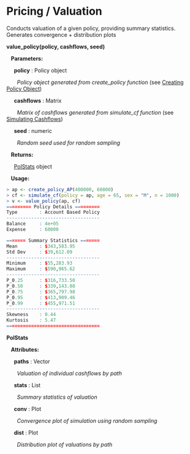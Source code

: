 # Pricing / Valuation

Conducts valuation of a given policy, providing summary statistics. Generates
convergence + distribution plots

**value_policy(policy, cashflows, seed)**

&nbsp;&nbsp; **Parameters:**

&nbsp;&nbsp;&nbsp;&nbsp; **policy** : Policy object 

&nbsp;&nbsp;&nbsp;&nbsp;&nbsp;&nbsp; *Policy object generated from create_policy function* (see [Creating Policy Object](policy.md))

&nbsp;&nbsp;&nbsp;&nbsp; **cashflows** : Matrix

&nbsp;&nbsp;&nbsp;&nbsp;&nbsp;&nbsp; *Matrix of cashflows generated from simulate_cf function* (see [Simulating Cashflows](cashflow.md))

&nbsp;&nbsp;&nbsp;&nbsp; **seed** : numeric

&nbsp;&nbsp;&nbsp;&nbsp;&nbsp;&nbsp; *Random seed used for random sampling*

&nbsp;&nbsp; **Returns:**

&nbsp;&nbsp;&nbsp;&nbsp; [PolStats](#pol) object

&nbsp;&nbsp; **Usage:**
```r
> ap <- create_policy_AP(400000, 60000)
> cf <- simulate_cf(policy = ap, age = 65, sex = "M", n = 1000)
> v <- value_policy(ap, cf)
========= Policy Details =========
Type        : Account Based Policy
----------------------------------
Balance     : 4e+05
Expense     : 60000

======= Summary Statistics =======
Mean        : $343,583.95
Std Dev     : $39,612.09
----------------------------------
Minimum     : $55,283.93
Maximum     : $590,965.62
----------------------------------
P_0.25      : $316,733.50
P_0.50      : $339,143.08
P_0.75      : $365,797.98
P_0.95      : $413,909.46
P_0.99      : $455,971.51
----------------------------------
Skewness    : 0.44
Kurtosis    : 5.47
==================================
```

<a name ="pol"></a>
**PolStats**

&nbsp;&nbsp; **Attributes:**

&nbsp;&nbsp;&nbsp;&nbsp; **paths** : Vector 

&nbsp;&nbsp;&nbsp;&nbsp;&nbsp;&nbsp; *Valuation of individual cashflows by path*

&nbsp;&nbsp;&nbsp;&nbsp; **stats** : List

&nbsp;&nbsp;&nbsp;&nbsp;&nbsp;&nbsp; *Summary statistics of valuation*

&nbsp;&nbsp;&nbsp;&nbsp; **conv** : Plot

&nbsp;&nbsp;&nbsp;&nbsp;&nbsp;&nbsp; *Convergence plot of simulation using random sampling*

&nbsp;&nbsp;&nbsp;&nbsp; **dist** : Plot

&nbsp;&nbsp;&nbsp;&nbsp;&nbsp;&nbsp; *Distribution plot of valuations by path*

